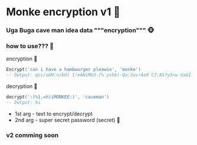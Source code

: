 # Monke encryption v1 🌴

### Uga Buga cave man idea data """encryption""" 🐵

### how to use??? 🦧

encryption 🐒
```lua
Encrypt('can i have a hambwurger pleawse', 'monke') 
-- Output: qcc/a&M:n/kU( 1!eAWiMU3-[% yshk(-Qa:3uv!Ae9`C7:A5?y3<w UaGI sg?he[Ssa(Qc3om,o1`K!b3%wOY9[uAwsrm?g`7A?3w(Ys%Uoe#r-c W/<pIMQUluka({eg!YAc[a<Uw[s7gs5(qeMONKEE:)
```

decryption 🙉
```lua
decrypt(':)%},=h)iMONKEE:)', 'caveman')
-- Output: hi
```

- 1st arg - text to encrypt/decrypt
- 2nd arg - super secret password (secret) 🙊

### v2 comming soon
